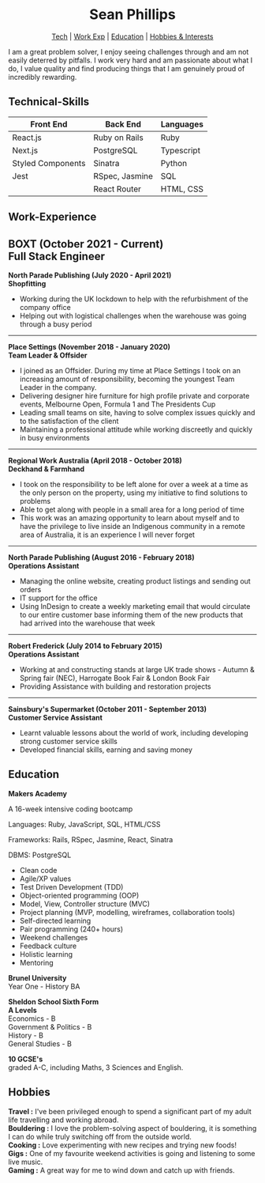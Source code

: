 <h1 align="center">
Sean Phillips
</h1>

<div align="center">

[Tech](#technical-skills) |
[Work Exp](#work-experience) |
[Education](#education) |
[Hobbies & Interests](#hobbies) 

</div>

I am a great problem solver, I enjoy seeing challenges through and am not easily deterred by pitfalls. I work very hard and am passionate about what I do, I value quality and find producing things that I am genuinely proud of incredibly rewarding.

## Technical-Skills
| Front End | Back End | Languages |
| --------- | -------- | --------- |
| React.js | Ruby on Rails | Ruby |
| Next.js | PostgreSQL | Typescript |
| Styled Components | Sinatra | Python |
| Jest | RSpec, Jasmine | SQL |
|  | React Router | HTML, CSS |

## Work-Experience
**BOXT (October 2021 - Current) <br/>
Full Stack Engineer**
-------------------------------------------------------------
**North Parade Publishing (July 2020 - April 2021) <br/>
Shopfitting**
- Working during the UK lockdown to help with the refurbishment of the company office
- Helping out with logistical challenges when the warehouse was going through a busy period
-------------------------------------------------------------
**Place Settings (November 2018 - January 2020)  <br/>
Team Leader & Offsider**
- I joined as an Offsider. During my time at Place Settings I took on an increasing amount of responsibility, becoming the youngest Team Leader in the company.
- Delivering designer hire furniture for high profile private and corporate events, Melbourne Open, Formula 1 and The Presidents Cup
- Leading small teams on site, having to solve complex issues quickly and to the satisfaction of the client
- Maintaining a professional attitude while working discreetly and quickly in busy environments
-------------------------------------------------------------
**Regional Work Australia (April 2018 - October 2018) <br/>
Deckhand & Farmhand**
- I took on the responsibility to be left alone for over a week at a time as the only person on the property, using my initiative to find solutions to problems
- Able to get along with people in a small area for a long period of time
- This work was an amazing opportunity to learn about myself and to have the privilege to live inside an Indigenous community in a remote area of Australia, it is an experience I will never forget
-------------------------------------------------------------
**North Parade Publishing (August 2016 - February 2018)  <br/>
Operations Assistant**
- Managing the online website, creating product listings and sending out orders
- IT support for the office
- Using InDesign to create a weekly marketing email that would circulate to our entire customer base informing them of the new products that had arrived into the warehouse that week
-------------------------------------------------------------
**Robert Frederick (July 2014 to February 2015) <br/>
Operations Assistant**
- Working at and constructing stands at large UK trade shows - Autumn & Spring fair (NEC), Harrogate Book Fair & London Book Fair
- Providing Assistance with building and restoration projects
-------------------------------------------------------------
**Sainsbury's Supermarket (October 2011 - September 2013) <br/>
Customer Service Assistant**
- Learnt valuable lessons about the world of work, including developing strong customer service skills
- Developed financial skills, earning and saving money

## Education

**Makers Academy** <br/>

A 16-week intensive coding bootcamp

Languages: Ruby, JavaScript, SQL, HTML/CSS

Frameworks: Rails, RSpec, Jasmine, React, Sinatra

DBMS: PostgreSQL

* Clean code
* Agile/XP values
* Test Driven Development (TDD)
* Object-oriented programming (OOP)
* Model, View, Controller structure (MVC)
* Project planning (MVP, modelling, wireframes, collaboration tools)
* Self-directed learning
* Pair programming (240+ hours)
* Weekend challenges
* Feedback culture
* Holistic learning
* Mentoring

**Brunel University** <br/>
Year One - History BA

**Sheldon School Sixth Form <br/>
A Levels** <br/>
Economics - B <br/>
Government & Politics - B<br/>
History - B <br/>
General Studies - B <br/>

**10 GCSE's**  <br/>
graded A-C, including Maths, 3 Sciences and English.

## Hobbies

**Travel :** I've been privileged enough to spend a significant part of my adult life travelling and working abroad. <br/>
**Bouldering :** I love the problem-solving aspect of bouldering, it is something I can do while truly switching off from the outside world. <br/>
**Cooking :** Love experimenting with new recipes and trying new foods! <br/>
**Gigs :** One of my favourite weekend activities is going and listening to some live music. <br/>
**Gaming :** A great way for me to wind down and catch up with friends. <br/>
